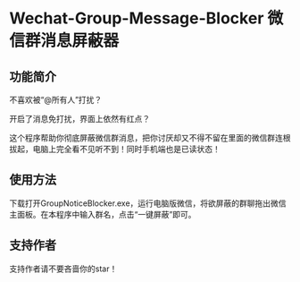 # Wechat-Group-Message-Blocker  微信群消息屏蔽器

## 功能简介
不喜欢被“@所有人”打扰？

开启了消息免打扰，界面上依然有红点？

这个程序帮助你彻底屏蔽微信群消息，把你讨厌却又不得不留在里面的微信群连根拔起，电脑上完全看不见听不到！同时手机端也是已读状态！
## 使用方法
下载打开GroupNoticeBlocker.exe，运行电脑版微信，将欲屏蔽的群聊拖出微信主面板。在本程序中输入群名，点击“一键屏蔽”即可。

## 支持作者
支持作者请不要吝啬你的star！

